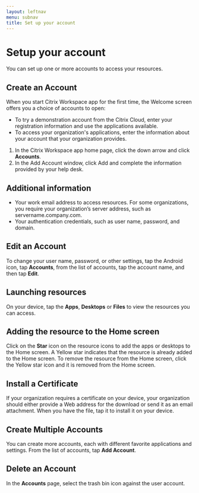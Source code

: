 ```yaml
---
layout: leftnav
menu: subnav
title: Set up your account
---
```


# Setup your account

You can set up one or more accounts to access your resources.

## Create an Account

When you start Citrix Workspace app for the first time, the Welcome screen offers you a choice of accounts to open:

-  To try a demonstration account from the Citrix Cloud, enter your registration information and use the applications available.
-  To access your organization's applications, enter the information about your account that your organization provides.

1.  In the Citrix Workspace app home page, click the down arrow and click **Accounts**.
1.  In the Add Account window, click Add and complete the information provided by your help desk.

## Additional information

-  Your work email address to access resources. For some organizations, you require your organization’s server address, such as servername.company.com.
-  Your authentication credentials, such as user name, password, and domain.

## Edit an Account

To change your user name, password, or other settings, tap the Android icon, tap **Accounts**, from the list of accounts, tap the account name, and then tap **Edit**.

## Launching  resources

On your device, tap the **Apps**, **Desktops** or **Files** to view the resources you can access.

## Adding the resource to the Home screen

Click on the **Star** icon on the resource icons to add the apps or desktops to the Home screen. A Yellow star indicates that the resource is already added to the Home screen. To remove the resource from the Home screen, click the Yellow star icon and it is removed from the Home screen.

## Install a Certificate

If your organization requires a certificate on your device, your organization should either provide a Web address for the download or send it as an email attachment. When you have the file, tap it to install it on your device.

## Create Multiple Accounts

You can create more accounts, each with different favorite applications and settings. From the list of accounts, tap **Add Account**.

## Delete an Account

In the **Accounts** page, select the trash bin icon against the user account.